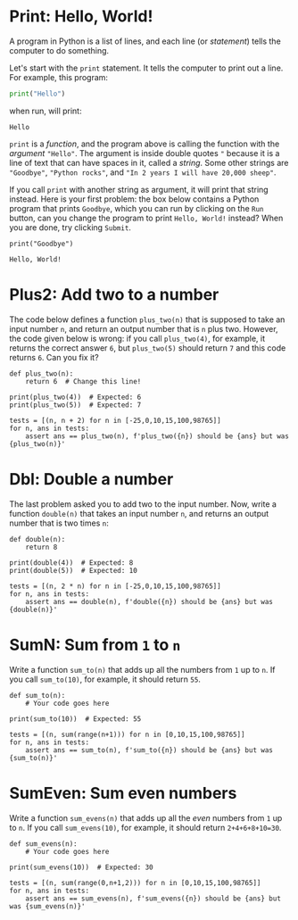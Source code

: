 <!-- The PyDojo Problemset

Each problem must have either:
  - id, title, description, defaultcode, unittests
  - OR TODO id, title, description, expectedans

The H1 contains `id: title`. Description is anything following the H1, except
for code blocks in the language `defaultcode`, `unittests`, or `expectedans`

-->

<!-- Basics: -->

# Print: Hello, World!

A program in Python is a list of lines, and each line (or *statement*) tells the computer to do something.

Let's start with the `print` statement. It tells the computer to print out a line. For example, this program:
```python
print("Hello")
```
when run, will print:
```
Hello
```

`print` is a *function*, and the program above is calling the function with the *argument* `"Hello"`. The argument is inside double quotes `"` because it is a line of text that can have spaces in it, called a *string*. Some other strings are `"Goodbye"`, `"Python rocks"`, and `"In 2 years I will have 20,000 sheep"`.

If you call `print` with another string as argument, it will print that string instead. Here is your first problem: the box below contains a Python program that prints `Goodbye`, which you can run by clicking on the `Run` button, can you change the program to print `Hello, World!` instead? When you are done, try clicking `Submit`.

```defaultcode
print("Goodbye")
```

```expectedans
Hello, World!
```

<!--
Next: variables
print variables
order of assignment
print expressions
function that prints
function argument (how to test?)
function return value
-->


<!-- Basic functions: -->

# Plus2: Add two to a number

The code below defines a function `plus_two(n)` that is supposed to take an input number `n`, and return an output number that is `n` plus two. However, the code given below is wrong: if you call `plus_two(4)`, for example, it returns the correct answer `6`, but `plus_two(5)` should return `7` and this code returns `6`. Can you fix it?

```defaultcode
def plus_two(n):
    return 6  # Change this line!

print(plus_two(4))  # Expected: 6
print(plus_two(5))  # Expected: 7
```

```unittests
tests = [(n, n + 2) for n in [-25,0,10,15,100,98765]]
for n, ans in tests:
    assert ans == plus_two(n), f'plus_two({n}) should be {ans} but was {plus_two(n)}'
```

# Dbl: Double a number

The last problem asked you to add two to the input number. Now, write a function `double(n)` that takes an input number `n`, and returns an output number that is two times `n`:

```defaultcode
def double(n):
    return 8

print(double(4))  # Expected: 8
print(double(5))  # Expected: 10
```

```unittests
tests = [(n, 2 * n) for n in [-25,0,10,15,100,98765]]
for n, ans in tests:
    assert ans == double(n), f'double({n}) should be {ans} but was {double(n)}'
```

<!-- Lists: -->

<!-- 
Indexing
slicing
length

-->

<!-- Loops: -->

# SumN: Sum from `1` to `n`

Write a function `sum_to(n)` that adds up all the numbers from `1` up to `n`. If you call `sum_to(10)`, for example, it should return `55`.

```defaultcode
def sum_to(n):
    # Your code goes here

print(sum_to(10))  # Expected: 55
```

```unittests
tests = [(n, sum(range(n+1))) for n in [0,10,15,100,98765]]
for n, ans in tests:
    assert ans == sum_to(n), f'sum_to({n}) should be {ans} but was {sum_to(n)}'
```

# SumEven: Sum even numbers

Write a function `sum_evens(n)` that adds up all the <i>even</i> numbers from `1` up to `n`. If you call `sum_evens(10)`, for example, it should return `2+4+6+8+10=30`.

```defaultcode
def sum_evens(n):
    # Your code goes here

print(sum_evens(10))  # Expected: 30
```

```unittests
tests = [(n, sum(range(0,n+1,2))) for n in [0,10,15,100,98765]]
for n, ans in tests:
    assert ans == sum_evens(n), f'sum_evens({n}) should be {ans} but was {sum_evens(n)}'
```

<!--
TODO allow problems with text answers: e.g. how many times will this program print 4? What will be the output of this program? (Multiline ans)

imperative: execution is line-by-line
x = 3
x = 2
print(x)
x = 2
x = 3
y = x
print(y)

functions that return vs that do

indentation: inside vs outside function
def foo():
    print(3)
    print(4)
    return
print(5)
foo()
foo()

indentation: inside vs outside loop
indentation: inside vs outside if

Look through all stdlib list and string functions and make problems with them

'''
x = 3
x = 2
print(x)
x = 2
x = 3
y = x
print(y)

def foo():
    print(3)
    print(4)
    return
print(5)
foo()
foo()

# comment

def list_get(l, i):
    
    l=[4]
    i=[2]

list_get([3,4,5], 2)  # 4
list_get([3,4,5], 3)  # 5

def foo(x):
    print(x + 3)

foo(5)
foo(7)

x = 3
print(x + 1)
x = 6
print(x + 1)

def plus_one(x):
    print(x + 1)
plus_one(3)
plus_one(6)

def double(x):
    print(x + 5)

double(5) # 10
double(7) # 14

'''

def double(x):
    print(x + x)
   
double(5) # 10
double(7) # 14
-->